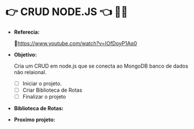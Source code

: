 # :point_right: CRUD NODE.JS :point_left: :man_technologist:

* **Referecia:**

  :link:https://www.youtube.com/watch?v=IOfDoyP1Aq0

* **Objetivo:**

  Cria um CRUD em node.js que se conecta ao MongoDB banco de dados não relaional.
  
  - [ ] Iniciar o projeto.
  - [ ] Criar Biblioteca de Rotas
  - [ ] Finalizar o projeto
  
* **Biblioteca de Rotas:**

* **Proximo projeto:**
